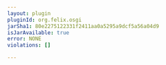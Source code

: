 ```yaml
---
layout: plugin
pluginId: org.felix.osgi
jarSha1: 80e2275122331f2411aa0a5295a9dcf5a56a04d9
isJarAvailable: true
error: NONE
violations: []

---
```


